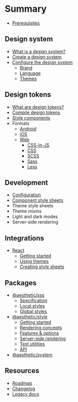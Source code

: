 # Summary

- [Prerequisites](./prerequisites.md)

## Design system

- [What is a design system?](./design/about.md)
- [Create a design system](./design/create.md)
- [Configure the design system](./design/config.md)
  - [Brand](./design/config/brand.md)
  - [Language](./design/config/language.md)
  - [Themes](./design/config/themes.md)

## Design tokens

- [What are design tokens?](./tokens/about.md)
- [Compile design tokens](./tokens/compile.md)
- [Style components](./tokens/styles.md)
- Formats
  - [Android](./tokens/android/README.md)
  - [iOS](./tokens/ios/README.md)
  - [Web](./tokens/web/README.md)
    - [CSS-in-JS](./tokens/web/css-in-js.md)
    - [CSS](./tokens/web/css.md)
    - [SCSS](./tokens/web/scss.md)
    - [Sass](./tokens/web/sass.md)
    - [Less](./tokens/web/less.md)

## Development

- [Configuration](./development/configure.md)
- [Component style sheets](./development/component-styles.md)
- Theme style sheets
- Theme mixins
- Light and dark modes
- Server-side rendering

## Integrations

- [React](./packages/react/README.md)
  - [Getting started](./packages/react/setup.md)
  - [Using themes](./packages/react/themes.md)
  - [Creating style sheets](./packages/react/style-sheets.md)

## Packages

- [@aesthetic/sss](./packages/sss/README.md)
  - [Specification](./packages/sss/spec.md)
  - [Local styles](./packages/sss/local.md)
  - [Global styles](./packages/sss/global.md)
- [@aesthetic/style](./packages/style/README.md)
  - [Getting started](./packages/style/setup.md)
  - [Rendering concepts](./packages/style/concepts.md)
  - [Features & options](./packages/style/options.md)
  - [Server-side rendering](./packages/style/ssr.md)
  - [Test utilities](./packages/style/testing.md)
  - [API](./packages/style/api.md)
- [@aesthetic/system](./packages/system/README.md)

## Resources

- [Roadmap](https://github.com/aesthetic-suite/framework/blob/master/ROADMAP.md)
- [Changelog](https://github.com/aesthetic-suite/framework/blob/master/CHANGELOG.md)
- [Legacy docs](https://github.com/aesthetic-suite/framework/tree/legacy/docs)
